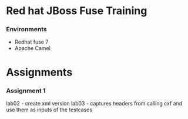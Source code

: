 # Red hat JBoss Fuse Training

### Environments

* Redhat fuse 7
* Apache Camel


# Assignments

### Assignment 1
lab02 - create xml version
lab03 - captures headers from calling cxf and use them as inputs of the testcases
